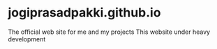 # jogiprasadpakki.github.io

The official web site for me and my projects
This website under heavy development
